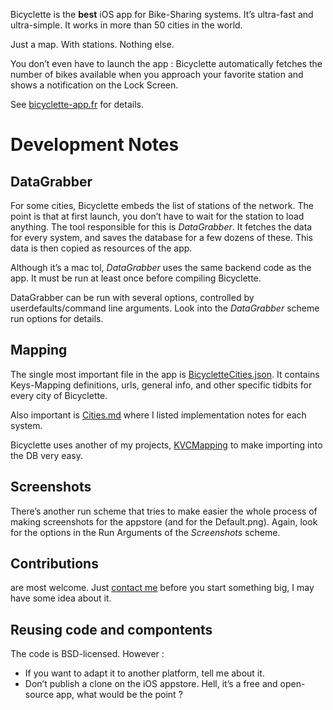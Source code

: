 Bicyclette is the **best** iOS app for Bike-Sharing systems. It’s ultra-fast and ultra-simple. It works in more than 50 cities in the world.

Just a map. With stations. Nothing else.

You don’t even have to launch the app : Bicyclette automatically fetches the number of bikes available when you approach your favorite station and shows a notification on the Lock Screen.

See [bicyclette-app.fr](http://bicyclette-app.fr) for details.

# Development Notes

## DataGrabber

For some cities, Bicyclette embeds the list of stations of the network. The point is that at first launch, you don’t have to wait for the station to load anything. The tool responsible for this is *DataGrabber*. It fetches the data for every system, and saves the database for a few dozens of these. This data is then copied as resources of the app.

Although it’s a mac tol, *DataGrabber* uses the same backend code as the app. It must be run at least once before compiling Bicyclette.

DataGrabber can be run with several options, controlled by userdefaults/command line arguments. Look into the *DataGrabber* scheme run options for details.

## Mapping

The single most important file in the app is [BicycletteCities.json](blob/master/Files/Cities/BicycletteCities.json). It contains Keys-Mapping definitions, urls, general info, and other specific tidbits for every city of Bicyclette.

Also important is [Cities.md](blob/master/Cities.md) where I listed implementation notes for each system.

Bicyclette uses another of my projects, [KVCMapping](https://github.com/n-b/KVCMapping) to make importing into the DB very easy.

## Screenshots

There’s another run scheme that tries to make easier the whole process of making screenshots for the appstore (and for the Default.png). Again, look for the options in the Run Arguments of the *Screenshots* scheme.

## Contributions

are most welcome. Just [contact me](nico@bou.io) before you start something big, I may have some idea about it.

## Reusing code and compontents

The code is BSD-licensed. However : 

* If you want to adapt it to another platform, tell me about it.
* Don’t publish a clone on the iOS appstore. Hell, it’s a free and open-source app, what would be the point ?
